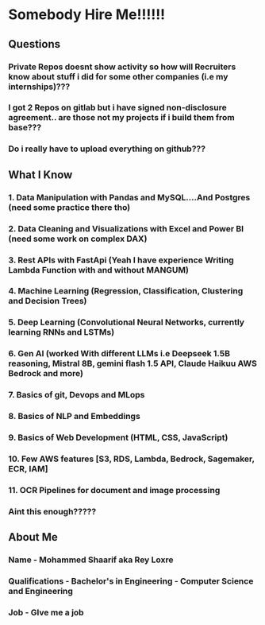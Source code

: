 # Somebody Hire Me!!!!!!

## Questions
### Private Repos doesnt show activity so how will Recruiters know about stuff i did for some other companies (i.e my internships)???
### I got 2 Repos on gitlab but i have signed non-disclosure agreement.. are those not my projects if i build them from base???
### Do i really have to upload everything on github???

## What I Know
### 1. Data Manipulation with Pandas and MySQL....And Postgres (need some practice there tho)
### 2. Data Cleaning and Visualizations with Excel and Power BI (need some work on complex DAX)
### 3. Rest APIs with FastApi (Yeah I have experience Writing Lambda Function with and without MANGUM)
### 4. Machine Learning (Regression, Classification, Clustering and Decision Trees)
### 5. Deep Learning (Convolutional Neural Networks, currently learning RNNs and LSTMs)
### 6. Gen AI (worked With different LLMs i.e Deepseek 1.5B reasoning, Mistral 8B, gemini flash 1.5 API, Claude Haikuu AWS Bedrock and more)
### 7. Basics of git, Devops and MLops 
### 8. Basics of NLP and Embeddings
### 9. Basics of Web Development (HTML, CSS, JavaScript)
### 10. Few AWS features [S3, RDS, Lambda, Bedrock, Sagemaker, ECR, IAM]
### 11. OCR Pipelines for document and image processing
### Aint this enough?????


## About Me
### Name - Mohammed Shaarif aka Rey Loxre
### Qualifications - Bachelor's in Engineering - Computer Science and Engineering
### Job - GIve me a job




<!---
reyloxre/reyloxre is a ✨ special ✨ repository because its `README.md` (this file) appears on your GitHub profile.
You can click the Preview link to take a look at your changes.
--->
